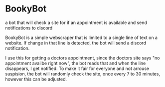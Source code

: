 # BookyBot
a bot that will check a site for if an appointment is available and send notifications to discord

BookyBot is a simple webscraper that is limited to a single line of text on a website. If change in that line is detected, the bot will send a discord notification. 

I use this for getting a doctors appointment, since the doctors site says "no appointment availbe right now", the bot reads that and when the line disappears, I get notified. To make it fair for everyone and not arrouse suspision, the bot will randomly check the site, once every 7 to 30 minutes, however this can be adjusted. 
